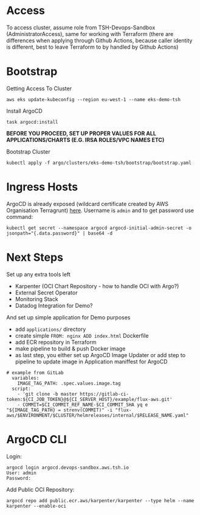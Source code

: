 # Access

To access cluster, assume role from TSH-Devops-Sandbox (AdministratorAccess), same for working with Terraform (there are differences when applying through Github Actions, because caller identity is different, best to leave Terraform to by handled by Github Actions)

# Bootstrap

Getting Access To Cluster
```
aws eks update-kubeconfig --region eu-west-1 --name eks-demo-tsh
```
Install ArgoCD
```
task argocd:install
```

**BEFORE YOU PROCEED, SET UP PROPER VALUES FOR ALL APPLICATIONS/CHARTS (E.G. IRSA ROLES/VPC NAMES ETC)**

Bootstrap Cluster
```
kubectl apply -f argo/clusters/eks-demo-tsh/bootstrap/bootstrap.yaml
```

# Ingress Hosts

ArgoCD is already exposed (wildcard certificate created by AWS Organisation Terragrunt) [here](https://argocd.devops-sandbox.aws.tsh.io/). Username is `admin` and to get password use command:
```
kubectl get secret --namespace argocd argocd-initial-admin-secret -o jsonpath="{.data.password}" | base64 -d
```

# Next Steps

Set up any extra tools left

- Karpenter (OCI Chart Repository - how to handle OCI with Argo?)
- External Secret Operator
- Monitoring Stack
- Datadog Integration for Demo? 

And set up simple application for Demo purposes

- add `applications/` directory
- create simple `FROM: nginx ADD index.html` Dockerfile
- add ECR repository in Terraform
- make pipeline to build & push Docker image
- as last step, you either set up ArgoCD Image Updater or add step to pipeline to update image in Application maniffest for ArgoCD
```
# example from GitLab
  variables:
    IMAGE_TAG_PATH: .spec.values.image.tag
  script:
    - 'git clone -b master https://gitlab-ci-token:${CI_JOB_TOKEN}@${CI_SERVER_HOST}/example/flux-aws.git'
    - COMMIT=$CI_COMMIT_REF_NAME-$CI_COMMIT_SHA yq e "${IMAGE_TAG_PATH} = strenv(COMMIT)" -i "flux-aws/$ENVIRONMENT/$CLUSTER/helmreleases/internal/$RELEASE_NAME.yaml"
```

# ArgoCD CLI

Login:
```
argocd login argocd.devops-sandbox.aws.tsh.io
User: admin
Password:
```

Add Public OCI Repository:
```
argocd repo add public.ecr.aws/karpenter/karpenter --type helm --name karpenter --enable-oci
```
